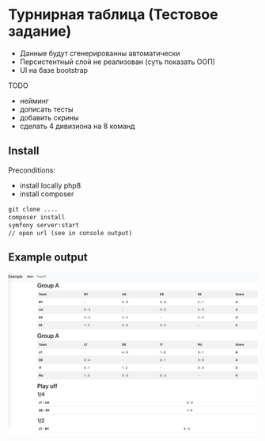 Турнирная таблица (Тестовое задание)
====================================

- Данные будут сгенерированны автоматически
- Персистентный слой не реализован (суть показать ООП)
- UI на базе bootstrap 

TODO
- нейминг
- дописать тесты
- добавить скрины
- сделать 4 дивизиона на 8 команд


Install
-------

Preconditions:
- install locally php8
- install composer

```
git clone ....
composer install
symfony server:start
// open url (see in console output)
```


Example output
---------------


![image](./img.png)
